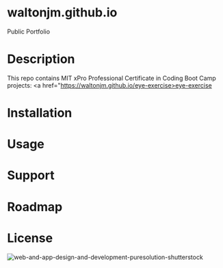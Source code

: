 # waltonjm.github.io
Public Portfolio
# Description
This repo contains MIT xPro Professional Certificate in Coding Boot Camp projects:
<a href="https://waltonjm.github.io/eye-exercise>eye-exercise</a>
# Installation
# Usage
# Support
# Roadmap
# License
![web-and-app-design-and-development-puresolution-shutterstock](https://user-images.githubusercontent.com/99291782/156247178-4370ef61-5555-4928-b9a6-f94df9e163a8.png)
